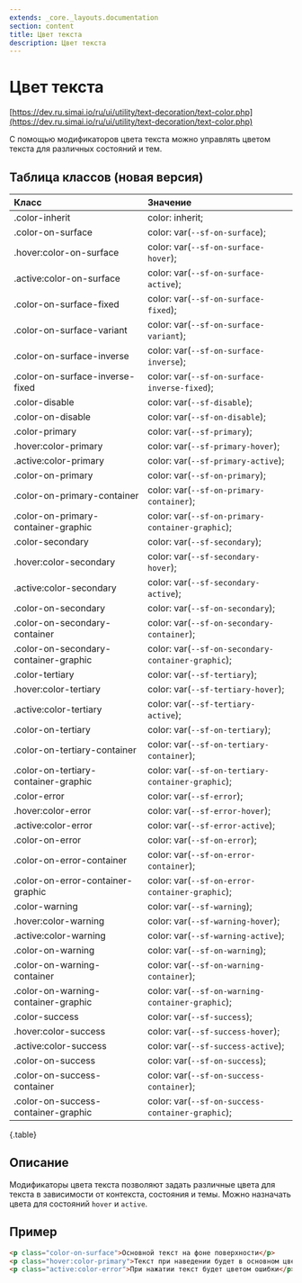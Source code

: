 ```yaml
---
extends: _core._layouts.documentation
section: content
title: Цвет текста
description: Цвет текста
---
```


# Цвет текста

[https://dev.ru.simai.io/ru/ui/utility/text-decoration/text-color.php](https://dev.ru.simai.io/ru/ui/utility/text-decoration/text-color.php)

С помощью модификаторов цвета текста можно управлять цветом текста для различных состояний и тем.

## Таблица классов (новая версия)

| Класс                                 | Значение                       |
|:--------------------------------------|:---------------------------------------------------|
| .color-inherit                        | color: inherit;                                    |
| .color-on-surface                     | color: var(`--sf-on-surface`);                     |
| .hover:color-on-surface               | color: var(`--sf-on-surface-hover`);               |
| .active:color-on-surface              | color: var(`--sf-on-surface-active`);              |
| .color-on-surface-fixed               | color: var(`--sf-on-surface-fixed`);               |
| .color-on-surface-variant             | color: var(`--sf-on-surface-variant`);             |
| .color-on-surface-inverse             | color: var(`--sf-on-surface-inverse`);             |
| .color-on-surface-inverse-fixed       | color: var(`--sf-on-surface-inverse-fixed`);       |
| .color-disable                        | color: var(`--sf-disable`);                        |
| .color-on-disable                     | color: var(`--sf-on-disable`);                     |
| .color-primary                        | color: var(`--sf-primary`);                        |
| .hover:color-primary                  | color: var(`--sf-primary-hover`);                  |
| .active:color-primary                 | color: var(`--sf-primary-active`);                 |
| .color-on-primary                     | color: var(`--sf-on-primary`);                     |
| .color-on-primary-container           | color: var(`--sf-on-primary-container`);           |
| .color-on-primary-container-graphic   | color: var(`--sf-on-primary-container-graphic`);   |
| .color-secondary                      | color: var(`--sf-secondary`);                      |
| .hover:color-secondary                | color: var(`--sf-secondary-hover`);                |
| .active:color-secondary               | color: var(`--sf-secondary-active`);               |
| .color-on-secondary                   | color: var(`--sf-on-secondary`);                   |
| .color-on-secondary-container         | color: var(`--sf-on-secondary-container`);         |
| .color-on-secondary-container-graphic | color: var(`--sf-on-secondary-container-graphic`); |
| .color-tertiary                       | color: var(`--sf-tertiary`);                       |
| .hover:color-tertiary                 | color: var(`--sf-tertiary-hover`);                 |
| .active:color-tertiary                | color: var(`--sf-tertiary-active`);                |
| .color-on-tertiary                    | color: var(`--sf-on-tertiary`);                    |
| .color-on-tertiary-container          | color: var(`--sf-on-tertiary-container`);          |
| .color-on-tertiary-container-graphic  | color: var(`--sf-on-tertiary-container-graphic`);  |
| .color-error                          | color: var(`--sf-error`);                          |
| .hover:color-error                    | color: var(`--sf-error-hover`);                    |
| .active:color-error                   | color: var(`--sf-error-active`);                   |
| .color-on-error                       | color: var(`--sf-on-error`);                       |
| .color-on-error-container             | color: var(`--sf-on-error-container`);             |
| .color-on-error-container-graphic     | color: var(`--sf-on-error-container-graphic`);     |
| .color-warning                        | color: var(`--sf-warning`);                        |
| .hover:color-warning                  | color: var(`--sf-warning-hover`);                  |
| .active:color-warning                 | color: var(`--sf-warning-active`);                 |
| .color-on-warning                     | color: var(`--sf-on-warning`);                     |
| .color-on-warning-container           | color: var(`--sf-on-warning-container`);           |
| .color-on-warning-container-graphic   | color: var(`--sf-on-warning-container-graphic`);   |
| .color-success                        | color: var(`--sf-success`);                        |
| .hover:color-success                  | color: var(`--sf-success-hover`);                  |
| .active:color-success                 | color: var(`--sf-success-active`);                 |
| .color-on-success                     | color: var(`--sf-on-success`);                     |
| .color-on-success-container           | color: var(`--sf-on-success-container`);           |
| .color-on-success-container-graphic   | color: var(`--sf-on-success-container-graphic`);   |
{.table}

## Описание

Модификаторы цвета текста позволяют задать различные цвета для текста в зависимости от контекста, состояния и темы.
Можно назначать цвета для состояний `hover` и `active`.

## Пример

```html
<p class="color-on-surface">Основной текст на фоне поверхности</p>
<p class="hover:color-primary">Текст при наведении будет в основном цвете</p>
<p class="active:color-error">При нажатии текст будет цветом ошибки</p>
```
